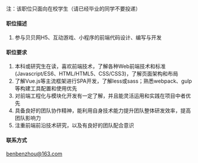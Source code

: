 注：该职位只面向在校学生（请已经毕业的同学不要投递）

#### 职位描述
1. 参与贝贝网H5、互动游戏、小程序的前端代码设计、编写与开发

#### 职位要求
1. 本科或研究生在读，喜欢前端技术，了解各种Web前端技术和标准(Javascript/ES6、HTML/HTML5、CSS/CSS3)，了解页面架构和布局
2. 了解Vue.js等主流框架进行SPA开发，了解less或sass；熟悉webpack、gulp等构建工具配置和使用优先
3. 对前端工程化与模块化开发有一定了解，并且能灵活运用和实践在项目中者优先
4. 具备良好的团队协作精神，能利用自身技术能力提升团队整体研发效率，提高团队影响力
5. 注重前端前沿技术研究，以及有良好的团队配合意识

#### 联系方式

[benbenzhou@163.com](mailto:benbenzhou@163.com)
